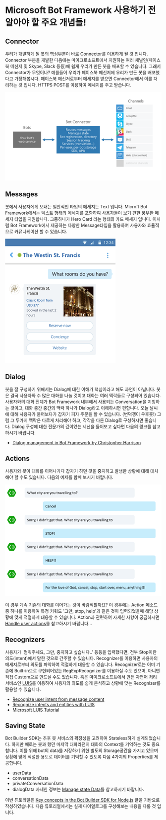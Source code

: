 # Microsoft Bot Framework 사용하기 전 알아야 할 주요 개념들!

## Connector

우리가 개발하게 될 봇의 핵심부분이 바로 Connector를 이용하게 될 것 입니다. Connector 부분을 개발한 다음에는 마이크로소프트에서 지원하는 여러 채널인(페이스북 메신저 및 Skype, Slack 등등)에 쉽게 우리가 만든 봇을 배포할 수 있습니다. 그래서 Connector가 무엇이나? 예를들어 우리가 페이스북 메신저에 우리가 만든 봇을 배포했다고 가정해봅시다. 페이스북 메신저로부터 메세지를 받으면 Connector에서 이를 처리하는 것 입니다. HTTPS POST를 이용하여 메세지를 주고 받습니다. 

![connector-getstarted-system-diagram.png](./images/connector-getstarted-system-diagram.png)

## Messages

봇에서 사용자에게 보내는 일반적인 타입의 메세지는 Text 입니다. Microft Bot Framework에서는 텍스트 형태의 메세지를 포함하여 사용자들이 보기 편한 풍부한 메세지 타입을 지원합니다. 그중하나가 Hero Card 라는 형태의 카드 메세지 입니다. 이처럼 Bot Framework에서 제공하는 다양한 Message타입을 활용하여 사용자와 효율적으로 커뮤니케이션 할 수 있습니다. 

![2-001](./images/2-001.PNG)

## Dialog

봇을 잘 구성하기 위해서는 Dialog에 대한 이해가 핵심이라고 해도 과언이 아닙니다. 봇은 결국 사용자와 수 많은 대화를 나눌 것이고 대화는 여러 맥락들로 구성되어 있습니다. 사용자와의 대화 전체가 Bot Framework 내부에서 사용되는 Conversation을 지칭하는 것이고, 대화 중간 중간의 맥락 하나가 Dialog라고 이해하시면 편합니다. 오늘 날씨에 대해 사용자가 물어보다가 갑자기 피자 주문을 할 수 있습니다. (변덕쟁이 우후훗!) 그럼 그 두가지 맥락은 다르게 처리해야 하고, 각각을 다른 Dialog로 구성하시면 좋습니다. 
Dialog 구성에 대한 전문가의 깊이있는 세션을 들어보고 싶다면 다음의 링크를 참고하시기 바랍니다. 
* [Dialog management in Bot Framework by Christopher Harrison](https://channel9.msdn.com/Events/Build/2017/P4070)

## Actions 

사용자와 봇이 대화를 이어나가다 갑자기 하던 것을 중지하고 발생한 상황에 대해 대처해야 할 수도 있습니다.
다음의 예제를 함께 보시기 바랍니다. 

![stubborn-bot.png](./images/stubborn-bot.png)

이 경우 계속 기존의 대화를 이어가는 것이 바람직할까요? 이 경우에는 Action 메소드 중 하나를 이용하여 특정 키워드 '그만, stop, help'과 같은 것이 입력되었을때 해당 상황에 맞게 적절하게 대응할 수 있습니다. 
Action과 관련하여 자세한 사항이 궁금하시면 [Handle user actions](https://docs.microsoft.com/en-us/bot-framework/nodejs/bot-builder-nodejs-dialog-actions)를 참고하시기 바랍니다...

## Recognizers 

사용자가 '멈춰주세요, 그만, 중지하고 싶습니다..' 등등을 입력했다면, 전부 Stop이란 의도(intent)에서 말한 것으로 간주할 수 있습니다. Recognizer를 이용하면 사용자의 메세지로부터 의도를 파악하여 적절하게 대응할 수 있습니다.
Recognizer로는 이미 기존에 Built-in으로 구현되어있는 RegExpRecognizer를 이용하실 수도 있으며, 아니면 직접 Custom으로 만드실 수도 있습니다. 혹은 마이크로소프트에서 만든 자연어 처리 서비스인 [LUIS](https://www.luis.ai/home)를 이용하여 사용자의 의도를 쉽게 분석하고 상황에 맞는 Recognizer를 활용할 수 있습니다. 
* [Recognize user intent from message content](https://docs.microsoft.com/en-us/bot-framework/nodejs/bot-builder-nodejs-recognize-intent-messages)
* [Recognize intents and entities with LUIS](https://docs.microsoft.com/en-us/bot-framework/nodejs/bot-builder-nodejs-recognize-intent-luis)
* [Microsoft LUIS Tutorial](https://vimeo.com/145499419)

## Saving State

Bot Builder SDK는 추후 봇 서비스의 확장성을 고려하여 Stateless하게 설계되었습니다. 하지만 때로는 봇과 했던 마지막 대화라던지 대화의 Context를 기억하는 것도 중요합니다. 이를 위해 bot의 data를 저장하기 위한 별도의 Storage공간을 가지고 있으며 상황에 맞게 적절한 용도로 데이터를 기억할 수 있도록 다음 4가지의 Properties를 제공합니다. 
* userData
* conversationData
* privateConversationData
* dialogData
자세한 정보는 [Manage state Data](https://docs.microsoft.com/en-us/bot-framework/nodejs/bot-builder-nodejs-state)를 참고하시기 바랍니다. 

이번 튜토리얼은 [Key concepts in the Bot Builder SDK for Node.js](https://docs.microsoft.com/en-us/bot-framework/nodejs/bot-builder-nodejs-concepts) 글을 기반으로 작성하였습니다. 다음 튜토리얼에서는 실제 다이얼로그를 구성해보는 내용을 다룰 것 입니다. 

